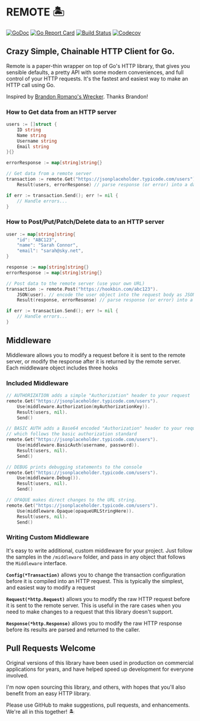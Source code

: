 # REMOTE 🏝

[![GoDoc](http://img.shields.io/badge/go-documentation-blue.svg?style=flat-square)](http://godoc.org/github.com/benpate/remote)
[![Go Report Card](https://goreportcard.com/badge/github.com/benpate/remote?style=flat-square)](https://goreportcard.com/report/github.com/benpate/remote)
[![Build Status](http://img.shields.io/travis/benpate/remote.svg?style=flat-square)](https://travis-ci.org/benpate/remote)
[![Codecov](https://img.shields.io/codecov/c/github/benpate/remote.svg?style=flat-square)](https://codecov.io/gh/benpate/remote)

## Crazy Simple, Chainable HTTP Client for Go.

Remote is a paper-thin wrapper on top of Go's HTTP library, that gives you sensible defaults, a pretty API with some modern conveniences, and full control of your HTTP requests.  It's the fastest and easiest way to make an HTTP call using Go.

Inspired by [Brandon Romano's Wrecker](https://github.com/BrandonRomano/wrecker).  Thanks Brandon!


### How to Get data from an HTTP server
```go
users := []struct {
	ID string
	Name string
	Username string
	Email string
}{}

errorResponse := map[string]string{}

// Get data from a remote server
transaction := remote.Get("https://jsonplaceholder.typicode.com/users").
	Result(users, errorResponse) // parse response (or error) into a data structure

if err := transaction.Send(); err != nil {
	// Handle errors...
}
```


### How to Post/Put/Patch/Delete data to an HTTP server
```go
user := map[string]string{
	"id": "ABC123",
	"name": "Sarah Connor",
	"email": "sarah@sky.net",
}

response := map[string]string{}
errorResponse := map[string]string{}

// Post data to the remote server (use your own URL)
transaction := remote.Post("https://hookbin.com/abc123").
	JSON(user). // encode the user object into the request body as JSON
	Result(response, errorResonse) // parse response (or error) into a data structure

if err := transaction.Send(); err != nil {
	// Handle errors...
}
```


## Middleware
Middleware allows you to modify a request before it is sent to the remote server, or modify the response after it is returned by the remote server.  Each middleware object includes three hooks

### Included Middleware

```go
// AUTHORIZATION adds a simple "Authorization" header to your request
remote.Get("https://jsonplaceholder.typicode.com/users").
	Use(middleware.Authorization(myAuthorizationKey)).
	Result(users, nil).
	Send()
```

```go
// BASIC AUTH adds a Base64 encoded "Authorization" header to your request,
// which follows the basic authorization standard
remote.Get("https://jsonplaceholder.typicode.com/users").
	Use(middleware.BasicAuth(username, password)).
	Result(users, nil).
	Send()
```

```go
// DEBUG prints debugging statements to the console
remote.Get("https://jsonplaceholder.typicode.com/users").
	Use(middleware.Debug()).
	Result(users, nil).
	Send()
```

```go
// OPAQUE makes direct changes to the URL string.
remote.Get("https://jsonplaceholder.typicode.com/users").
	Use(middleware.Opaque(opaqueURLStringHere)).
	Result(users, nil).
	Send()
```

### Writing Custom Middleware
It's easy to write additional, custom middleware for your project.  Just follow the samples in the `/middleware` folder, and pass in any object that follows the `Middleware` interface.

**`Config(*Transaction)`** allows you to change the transaction configuration before it is compiled into an HTTP request.  This is typically the simplest, and easiest way to modify a request

**`Request(*http.Request)`** allows you to modify the raw HTTP request before it is sent to the remote server.  This is useful in the rare cases when you need to make changes to a request that this library doesn't support.

**`Response(*http.Response)`** allows you to modify the raw HTTP response before its results are parsed and returned to the caller.


## Pull Requests Welcome
Original versions of this library have been used in production on commercial applications for years, and have helped speed up development for everyone involved.  

I'm now open sourcing this library, and others, with hopes that you'll also benefit from an easy HTTP library.

Please use GitHub to make suggestions, pull requests, and enhancements.  We're all in this together! 🏝